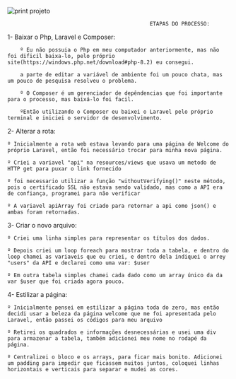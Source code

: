   
![print projeto](https://github.com/lucas3034/Avantsoft_test/assets/77418656/494e62da-3682-417b-84ef-c1a7572c345d)

  
                                                 ETAPAS DO PROCESSO:
                                                                                  
1- Baixar o Php, Laravel e Composer:
  
        º Eu não possuia o Php em meu computador anteriormente, mas não foi dificil baixa-lo, pelo próprio site(https://windows.php.net/download#php-8.2) eu consegui.
        
        a parte de editar a variável de ambiente foi um pouco chata, mas um pouco de pesquisa resolveu o problema.
        
        º O Composer é um gerenciador de depêndencias que foi importante para o processo, mas baixá-lo foi facil.
        
        ºEntão utilizando o Composer eu baixei o Laravel pelo próprio terminal e iniciei o servidor de desenvolvimento.
        
          
2- Alterar a rota:

    º Inicialmente a rota web estava levando para uma página de Welcome do próprio Laravel, então foi necessário trocar para minha nova página.
    
    º Criei a variavel "api" na resources/views que usava um metodo de HTTP get para puxar o link fornecido
    
	º foi necessario utilizar a função "withoutVerifying()" neste método, pois o certificado SSL não estava sendo validado, mas como a API era de confiança, programei para não verificar
 
	º A variavel apiArray foi criado para retornar a api como json() e ambas foram retornadas.
 
   
3- Criar o novo arquivo:

	º Criei uma linha simples para representar os títulos dos dados.
 
	º Depois criei um loop foreach para mostrar toda a tabela, e dentro do loop chamei as variaveis que eu criei, e dentro dela indiquei o arrey "users" da API e declarei como uma var: $user
 
	º Em outra tabela simples chamei cada dado como um array único da da var $user que foi criada agora pouco.
 
   
4- Estilizar a página:

	º Inicialmente pensei em estilizar a página toda do zero, mas então decidi usar a beleza da página welcome que me foi apresentada pelo Laravel, então passei os códigos para meu arquivo
 
	º Retirei os quadrados e informações desnecessárias e usei uma div para armazenar a tabela, também adicionei meu nome no rodapé da página.
 
	º Centralizei o bloco e os arrays, para ficar mais bonito. Adicionei um padding para impedir que ficassem muitos juntos, coloquei linhas horizontais e verticais para separar e mudei as cores.
 
